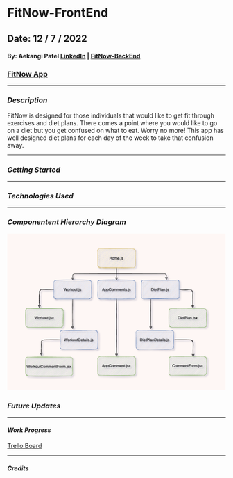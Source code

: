 # FitNow-FrontEnd

## Date: 12 / 7 / 2022

#### By: Aekangi Patel [LinkedIn](https://www.linkedin.com/in/aekangipatel/) | [FitNow-BackEnd](https://github.com/Aekangi/FitNow-BackEnd)

### [FitNow App]()

---

### **_Description_**

FitNow is designed for those individuals that would like to get fit through exercises and diet plans. There comes a point where you would like to go on a diet but you get confused on what to eat. Worry no more! This app has well designed diet plans for each day of the week to take that confusion away.

---

### **_Getting Started_**

---

### **_Technologies Used_**

---

### **_Componentent Hierarchy Diagram_**

![](assets/FitNow-CHD.png)

### **_Future Updates_**

---

#### **_Work Progress_**

[Trello Board](https://trello.com/b/A2NWRgj5/fitnow)

---

#### **_Credits_**
